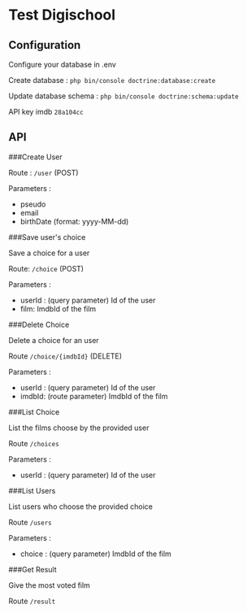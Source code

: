 Test Digischool
============

## Configuration

Configure your database in .env

Create database :
``php bin/console doctrine:database:create``

Update database schema :
``php bin/console doctrine:schema:update``

API key imdb `28a104cc`

## API

###Create User
    
Route : ``/user``  (POST)
    
Parameters : 
* pseudo
* email
* birthDate (format: yyyy-MM-dd)
    
###Save user's choice

Save a choice for a user

Route: ``/choice`` (POST)

Parameters :
* userId : (query parameter) Id of the user
* film: ImdbId of the film

###Delete Choice

Delete a choice for an user

Route ``/choice/{imdbId}`` (DELETE)

Parameters :
* userId : (query parameter) Id of the user
* imdbId: (route parameter) ImdbId of the film

###List Choice

List the films choose by the provided user

Route ``/choices``

Parameters :
* userId : (query parameter) Id of the user

###List Users

List users who choose the provided choice

Route ``/users``

Parameters :
* choice : (query parameter) ImdbId of the film

###Get Result

Give the most voted film

Route ``/result``

